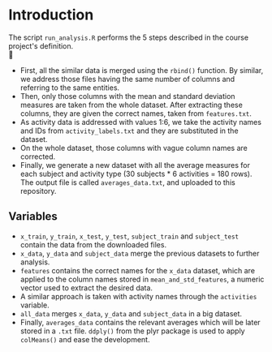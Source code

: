 # Introduction  

 The script `run_analysis.R` performs the 5 steps described in the course project's definition.  
    
*  First, all the similar data is merged using the `rbind()` function. By similar, we address those files having the same        number of columns and referring to the same entities.  
*  Then, only those columns with the mean and standard deviation measures are taken from the whole dataset. After extracting     these columns, they are given the correct names, taken from `features.txt`.  
*  As activity data is addressed with values 1:6, we take the activity names and IDs from `activity_labels.txt` and they are     substituted in the dataset.  
*  On the whole dataset, those columns with vague column names are corrected.
*  Finally, we generate a new dataset with all the average measures for each subject and activity type (30 subjects * 6          activities = 180 rows). The output file is called `averages_data.txt`, and uploaded to this repository.  

 ## Variables  

*  `x_train`, `y_train`, `x_test`, `y_test`, `subject_train` and `subject_test` contain the data from the downloaded files.
*  `x_data`, `y_data` and `subject_data` merge the previous datasets to further analysis.  
*  `features` contains the correct names for the `x_data` dataset, which are applied to the column names stored in               `mean_and_std_features`, a numeric vector used to extract the desired data.  
*  A similar approach is taken with activity names through the `activities` variable.  
*  `all_data` merges `x_data`, `y_data` and `subject_data` in a big dataset.  
*  Finally, `averages_data` contains the relevant averages which will be later stored in a `.txt` file. `ddply()` from the       plyr package is used to apply `colMeans()` and ease the development.  
